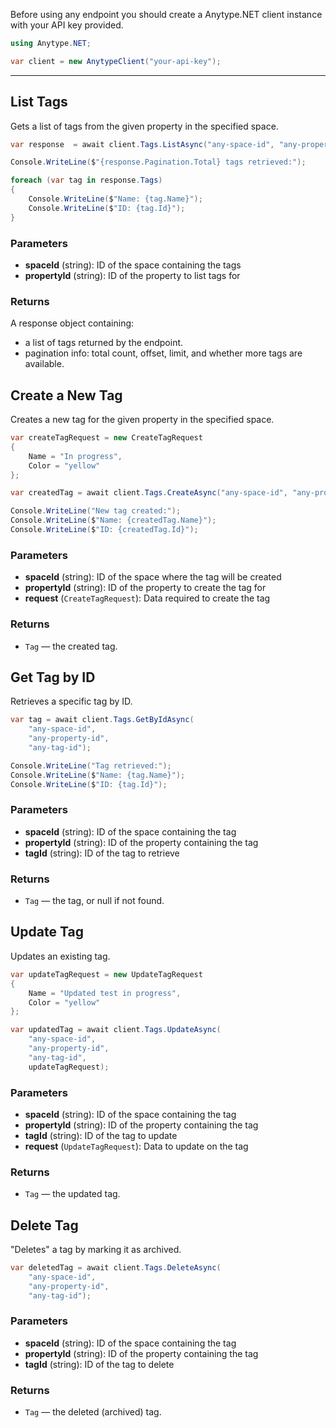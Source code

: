 Before using any endpoint you should create a Anytype.NET client instance with your API key provided.

```csharp
using Anytype.NET;

var client = new AnytypeClient("your-api-key");
```

---

## List Tags

Gets a list of tags from the given property in the specified space.

```csharp
var response  = await client.Tags.ListAsync("any-space-id", "any-property-id");

Console.WriteLine($"{response.Pagination.Total} tags retrieved:");

foreach (var tag in response.Tags)
{
    Console.WriteLine($"Name: {tag.Name}");
    Console.WriteLine($"ID: {tag.Id}");
}
```

### Parameters

- **spaceId** (string): ID of the space containing the tags
- **propertyId** (string): ID of the property to list tags for

### Returns

A response object containing:
- a list of tags returned by the endpoint.
- pagination info: total count, offset, limit, and whether more tags are available.

## Create a New Tag

Creates a new tag for the given property in the specified space.

```csharp
var createTagRequest = new CreateTagRequest
{
    Name = "In progress",
    Color = "yellow"
};

var createdTag = await client.Tags.CreateAsync("any-space-id", "any-property-id", createTagRequest);

Console.WriteLine("New tag created:");
Console.WriteLine($"Name: {createdTag.Name}");
Console.WriteLine($"ID: {createdTag.Id}");
```

### Parameters

- **spaceId** (string): ID of the space where the tag will be created
- **propertyId** (string): ID of the property to create the tag for
- **request** (`CreateTagRequest`): Data required to create the tag

### Returns

- `Tag` — the created tag.

## Get Tag by ID

Retrieves a specific tag by ID.

```csharp
var tag = await client.Tags.GetByIdAsync(
	"any-space-id", 
	"any-property-id", 
	"any-tag-id");

Console.WriteLine("Tag retrieved:");
Console.WriteLine($"Name: {tag.Name}");
Console.WriteLine($"ID: {tag.Id}");
```

### Parameters

- **spaceId** (string): ID of the space containing the tag
- **propertyId** (string): ID of the property containing the tag
- **tagId** (string): ID of the tag to retrieve

### Returns

- `Tag` — the tag, or null if not found.

## Update Tag

Updates an existing tag.

```csharp
var updateTagRequest = new UpdateTagRequest
{
    Name = "Updated test in progress",
    Color = "yellow"
};

var updatedTag = await client.Tags.UpdateAsync(
    "any-space-id",
    "any-property-id",
    "any-tag-id",
    updateTagRequest);
```

### Parameters

- **spaceId** (string): ID of the space containing the tag
- **propertyId** (string): ID of the property containing the tag
- **tagId** (string): ID of the tag to update
- **request** (`UpdateTagRequest`): Data to update on the tag

### Returns

- `Tag` — the updated tag.

## Delete Tag

"Deletes" a tag by marking it as archived.

```csharp
var deletedTag = await client.Tags.DeleteAsync(
	"any-space-id", 
	"any-property-id", 
	"any-tag-id");
```

### Parameters

- **spaceId** (string): ID of the space containing the tag
- **propertyId** (string): ID of the property containing the tag
- **tagId** (string): ID of the tag to delete

### Returns

- `Tag` — the deleted (archived) tag.